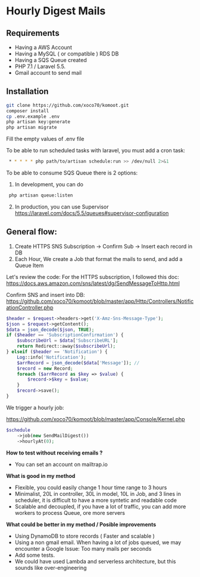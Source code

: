 Hourly Digest Mails
===================
Requirements
------------
- Having a AWS Account
- Having a MySQL ( or compatible ) RDS DB
- Having a SQS Queue created
- PHP 7.1 / Laravel 5.5.
- Gmail account to send mail
  
Installation
------------

```bash
git clone https://github.com/xoco70/komoot.git
composer install
cp .env.example .env
php artisan key:generate
php artisan migrate
```
Fill the empty values of .env file


To be able to run scheduled tasks with laravel, you must add a cron task:

```bash
 * * * * * php path/to/artisan schedule:run >> /dev/null 2>&1
 ```
To be able to consume SQS Queue there is 2 options:
1. In development, you can do 
```bash
 php artisan queue:listen
 ```

2. In production, you can use Supervisor 
https://laravel.com/docs/5.5/queues#supervisor-configuration

General flow:
------------

1. Create HTTPS SNS Subscription -> Confirm Sub -> Insert each record in DB
2. Each Hour, We create a Job that format the mails to send, and add a Queue Item


Let's review the code:
For the HTTPS subscription, I followed this doc: https://docs.aws.amazon.com/sns/latest/dg/SendMessageToHttp.html

Confirm SNS and insert into DB: https://github.com/xoco70/komoot/blob/master/app/Http/Controllers/NotificationController.php

```php
$header = $request->headers->get('X-Amz-Sns-Message-Type');
$json = $request->getContent();
$data = json_decode($json, TRUE);
if ($header == 'SubscriptionConfirmation') {
    $subscribeUrl = $data['SubscribeURL'];
    return Redirect::away($subscribeUrl);
} elseif ($header == 'Notification') {
    Log::info('Notification');
    $arrRecord = json_decode($data['Message']); //
    $record = new Record;
    foreach ($arrRecord as $key => $value) {
        $record->$key = $value;
    }
    $record->save();
}
```

We trigger a hourly job:

https://github.com/xoco70/komoot/blob/master/app/Console/Kernel.php

```php
$schedule
    ->job(new SendMailDigest())
    ->hourlyAt(0);
```

**How to test without receiving emails ?** 
- You can set an account on mailtrap.io

**What is good in my method**
- Flexible, you could easily change 1 hour time range to 3 hours
- Minimalist, 20L in controller, 30L in model, 10L in Job, and 3 lines in scheduler, it is difficult to have a more syntetic and readable code 
- Scalable and decoupled, if you have a lot of traffic, you can add more workers to process Queue, ore more servers
 

**What could be better in my method / Posible improvements**
- Using DynamoDB to store records ( Faster and scalable )
- Using a non gmail email. When having  a lot of jobs queued, we may encounter a Google Issue: Too many mails per seconds 
- Add some tests.
- We could have used Lambda and serverless architecture, but this sounds like over-engineering
